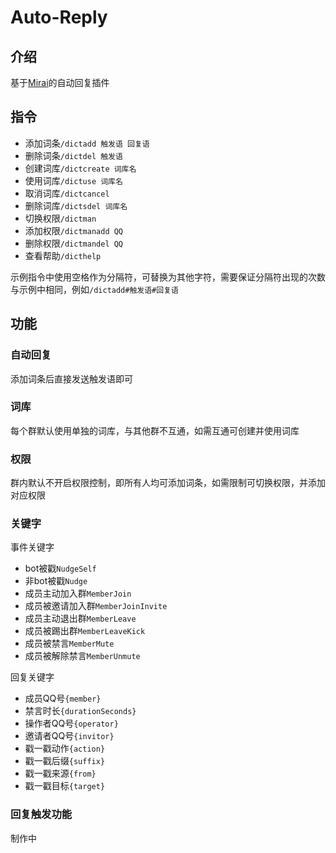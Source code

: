 # Auto-Reply

## 介绍

基于[Mirai](https://github.com/mamoe/mirai)的自动回复插件

## 指令

- 添加词条`/dictadd 触发语 回复语`
- 删除词条`/dictdel 触发语`
- 创建词库`/dictcreate 词库名`
- 使用词库`/dictuse 词库名`
- 取消词库`/dictcancel`
- 删除词库`/dictsdel 词库名`
- 切换权限`/dictman`
- 添加权限`/dictmanadd QQ`
- 删除权限`/dictmandel QQ`
- 查看帮助`/dicthelp`

示例指令中使用空格作为分隔符，可替换为其他字符，需要保证分隔符出现的次数与示例中相同，例如`/dictadd#触发语#回复语`

## 功能

### 自动回复

添加词条后直接发送触发语即可

### 词库

每个群默认使用单独的词库，与其他群不互通，如需互通可创建并使用词库

### 权限

群内默认不开启权限控制，即所有人均可添加词条，如需限制可切换权限，并添加对应权限

### 关键字

事件关键字

- bot被戳`NudgeSelf`
- 非bot被戳`Nudge`
- 成员主动加入群`MemberJoin`
- 成员被邀请加入群`MemberJoinInvite`
- 成员主动退出群`MemberLeave`
- 成员被踢出群`MemberLeaveKick`
- 成员被禁言`MemberMute`
- 成员被解除禁言`MemberUnmute`

回复关键字

- 成员QQ号`{member}`
- 禁言时长`{durationSeconds}`
- 操作者QQ号`{operator}`
- 邀请者QQ号`{invitor}`
- 戳一戳动作`{action}`
- 戳一戳后缀`{suffix}`
- 戳一戳来源`{from}`
- 戳一戳目标`{target}`

### 回复触发功能

制作中